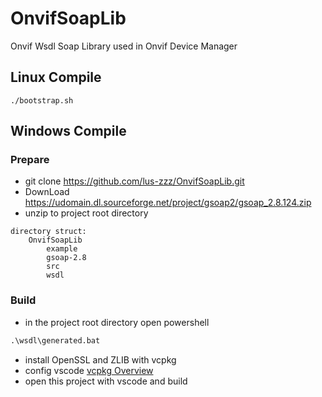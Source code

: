 # OnvifSoapLib
Onvif Wsdl Soap Library used in Onvif Device Manager

## Linux Compile
```shell
./bootstrap.sh
```

## Windows Compile
### Prepare
- git clone https://github.com/lus-zzz/OnvifSoapLib.git
- DownLoad https://udomain.dl.sourceforge.net/project/gsoap2/gsoap_2.8.124.zip
- unzip to project root directory  
```
directory struct:  
    OnvifSoapLib  
        example
        gsoap-2.8  
        src  
        wsdl  
```
### Build
- in the project root directory open powershell
```cmd
.\wsdl\generated.bat
```
- install OpenSSL and ZLIB with vcpkg  
- config vscode [vcpkg Overview](https://github.com/microsoft/vcpkg/blob/master/README_zh_CN.md)
- open this project with vscode and build